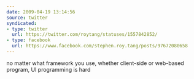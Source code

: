 ```yaml
---
date: 2009-04-19 13:14:56
source: twitter
syndicated:
- type: twitter
  url: https://twitter.com/roytang/statuses/1557842852/
- type: facebook
  url: https://www.facebook.com/stephen.roy.tang/posts/97672080658
---
```


no matter what framework you use, whether client-side or web-based program, UI programming is hard